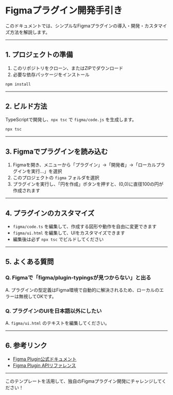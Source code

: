 # Figmaプラグイン開発手引き

このドキュメントでは、シンプルなFigmaプラグインの導入・開発・カスタマイズ方法を解説します。

---

## 1. プロジェクトの準備

1. このリポジトリをクローン、またはZIPでダウンロード
2. 必要な依存パッケージをインストール

```sh
npm install
```

---

## 2. ビルド方法

TypeScriptで開発し、`npx tsc` で `figma/code.js` を生成します。

```sh
npx tsc
```

---

## 3. Figmaでプラグインを読み込む

1. Figmaを開き、メニューから「プラグイン」→「開発者」→「ローカルプラグインを実行...」を選択
2. このプロジェクトの `figma` フォルダを選択
3. プラグインを実行し、「円を作成」ボタンを押すと、(0,0)に直径100の円が作成されます

---

## 4. プラグインのカスタマイズ

- `figma/code.ts` を編集して、作成する図形や動作を自由に変更できます
- `figma/ui.html` を編集して、UIをカスタマイズできます
- 編集後は必ず `npx tsc` でビルドしてください

---

## 5. よくある質問

### Q. Figmaで「figma/plugin-typingsが見つからない」と出る
A. プラグインの型定義はFigma環境で自動的に解決されるため、ローカルのエラーは無視してOKです。

### Q. プラグインのUIを日本語以外にしたい
A. `figma/ui.html` のテキストを編集してください。

---

## 6. 参考リンク
- [Figma Plugin公式ドキュメント](https://www.figma.com/plugin-docs/)
- [Figma Plugin APIリファレンス](https://www.figma.com/plugin-docs/api/)

---

このテンプレートを活用して、独自のFigmaプラグイン開発にチャレンジしてください！ 